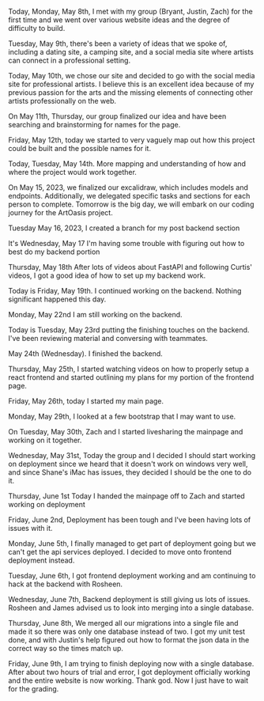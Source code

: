 Today, Monday, May 8th, I met with my group (Bryant, Justin, Zach) for the first time and we went over various website ideas and the degree of difficulty to build.

Tuesday, May 9th, there's been a variety of ideas that we spoke of, including a dating site, a camping site, and a social media site where artists can connect in a professional setting.

Today, May 10th, we chose our site and decided to go with the social media site for professional artists. I believe this is an excellent idea because of my previous passion for the arts and the missing elements of connecting other artists professionally on the web.

On May 11th, Thursday, our group finalized our idea and have been searching and brainstorming for names for the page.

Friday, May 12th, today we started to very vaguely map out how this project could be built and the possible names for it.

Today, Tuesday, May 14th. More mapping and understanding of how and where the project would work together.

On May 15, 2023, we finalized our excalidraw, which includes models and endpoints. Additionally, we delegated specific tasks and sections for each person to complete. Tomorrow is the big day, we will embark on our coding journey for the ArtOasis project.

Tuesday May 16, 2023, I created a branch for my post backend section

It's Wednesday, May 17 I'm having some trouble with figuring out how to best do my backend portion

Thursday, May 18th After lots of videos about FastAPI and following Curtis' videos, I got a good idea of how to set up my backend work.

Today is Friday, May 19th. I continued working on the backend. Nothing significant happened this day.

Monday, May 22nd I am still working on the backend.

Today is Tuesday, May 23rd putting the finishing touches on the backend. I've been reviewing material and conversing with teammates.

May 24th (Wednesday). I finished the backend.

Thursday, May 25th, I started watching videos on how to properly setup a react frontend and started outlining my plans for my portion of the frontend page.

Friday, May 26th, today I started my main page.

Monday, May 29th, I looked at a few bootstrap that I may want to use.

On Tuesday, May 30th, Zach and I started livesharing the mainpage and working on it together.

Wednesday, May 31st, Today the group and I decided I should start working on deployment since we heard that it doesn't work on windows very well, and since Shane's iMac has issues, they decided I should be the one to do it.

Thursday, June 1st Today I handed the mainpage off to Zach and started working on deployment

Friday, June 2nd, Deployment has been tough and I've been having lots of issues with it.

Monday, June 5th, I finally managed to get part of deployment going but we can't get the api services deployed. I decided to move onto frontend deployment instead.

Tuesday, June 6th, I got frontend deployment working and am continuing to hack at the backend with Rosheen.

Wednesday, June 7th, Backend deployment is still giving us lots of issues. Rosheen and James advised us to look into merging into a single database.

Thursday, June 8th, We merged all our migrations into a single file and made it so there was only one database instead of two. I got my unit test done, and with Justin's help figured out how to format the json data in the correct way so the times match up.

Friday, June 9th, I am trying to finish deploying now with a single database. After about two hours of trial and error, I got deployment officially working and the entire website is now working. Thank god. Now I just have to wait for the grading.

